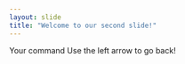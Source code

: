 ```yaml
---
layout: slide
title: "Welcome to our second slide!"
---
```

Your command
Use the left arrow to go back!
